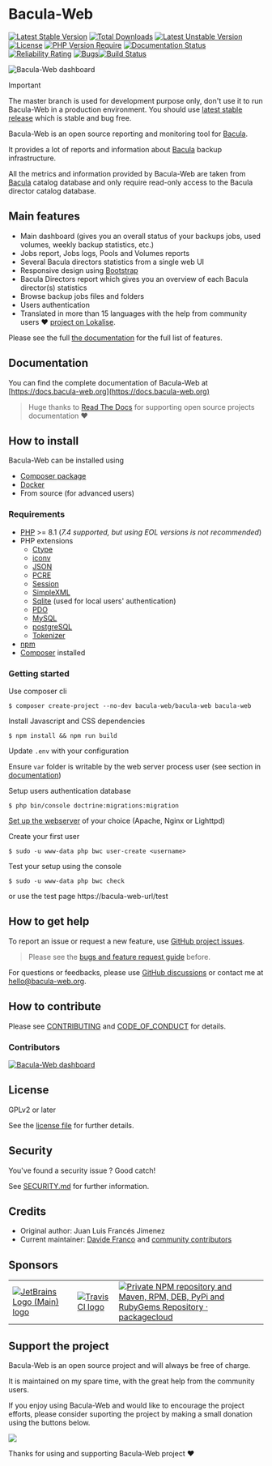 # Bacula-Web

[![Latest Stable Version](http://poser.pugx.org/bacula-web/bacula-web/v)](https://packagist.org/packages/bacula-web/bacula-web) [![Total Downloads](http://poser.pugx.org/bacula-web/bacula-web/downloads)](https://packagist.org/packages/bacula-web/bacula-web) [![Latest Unstable Version](http://poser.pugx.org/bacula-web/bacula-web/v/unstable)](https://packagist.org/packages/bacula-web/bacula-web) [![License](http://poser.pugx.org/bacula-web/bacula-web/license)](https://packagist.org/packages/bacula-web/bacula-web) [![PHP Version Require](http://poser.pugx.org/bacula-web/bacula-web/require/php)](https://packagist.org/packages/bacula-web/bacula-web) [![Documentation Status](https://readthedocs.org/projects/bacula-web/badge/?version=latest)](http://docs.bacula-web.org/en/master/?badge=latest) [![Reliability Rating](https://sonarcloud.io/api/project_badges/measure?project=bacula-web_bacula-web&metric=reliability_rating)](https://sonarcloud.io/summary/new_code?id=bacula-web_bacula-web) [![Bugs](https://sonarcloud.io/api/project_badges/measure?project=bacula-web_bacula-web&metric=bugs)](https://sonarcloud.io/summary/new_code?id=bacula-web_bacula-web)[![Build Status](https://app.travis-ci.com/bacula-web/bacula-web.svg?branch=master)](https://app.travis-ci.com/bacula-web/bacula-web)

![Bacula-Web dashboard](https://www.bacula-web.org/bacula-web-dashboard.png)

> [!IMPORTANT]
> The master branch is used for development purpose only, don't use it to run Bacula-Web in a production environment.
> You should use [latest stable release](https://github.com/bacula-web/bacula-web/releases/tag/v9.5.1) which is stable and bug free.

Bacula-Web is an open source reporting and monitoring tool for [Bacula](https://www.bacula.org).

It provides a lot of reports and information about [Bacula](https://www.bacula.org) backup infrastructure.

All the metrics and information provided by Bacula-Web are taken from [Bacula](https://www.bacula.org) catalog database
and only require read-only access to the Bacula director catalog database.

## Main features

- Main dashboard (gives you an overall status of your backups jobs, used volumes, weekly backup statistics, etc.)
- Jobs report, Jobs logs, Pools and Volumes reports
- Several Bacula directors statistics from a single web UI
- Responsive design using [Bootstrap](https://getbootstrap.com/)
- Bacula Directors report which gives you an overview of each Bacula director(s) statistics
- Browse backup jobs files and folders
- Users authentication
- Translated in more than 15 languages with the help from community users :heart: [project on Lokalise](https://app.lokalise.com/public/95070757669f26e4c3f8e9.76656729/).

Please see the full [the documentation](https://docs.bacula-web.org/en/latest/01_about/features.html) for the full list of features. 

## Documentation

You can find the complete documentation of Bacula-Web at [https://docs.bacula-web.org](https://docs.bacula-web.org)

> Huge thanks to [Read The Docs](https://readthedocs.org/) for supporting open source projects documentation :heart:

## How to install

Bacula-Web can be installed using

- [Composer package](https://packagist.org/packages/bacula-web/bacula-web)
- [Docker](docker/README.md)
- From source (for advanced users)

### Requirements

- [PHP](https://www.php.net/) >= 8.1 (*7.4 supported, but using EOL versions is not recommended*)
- PHP extensions
  - [Ctype](https://www.php.net/book.ctype)
  - [iconv](https://www.php.net/book.iconv)
  - [JSON](https://www.php.net/book.json)
  - [PCRE](https://www.php.net/book.pcre)
  - [Session](https://www.php.net/book.session)
  - [SimpleXML](https://www.php.net/book.simplexml)
  - [Sqlite](https://www.php.net/manual/en/book.sqlite3.php) (used for local users' authentication)
  - [PDO](https://www.php.net/manual/en/book.pdo.php)
  - [MySQL](https://www.php.net/manual/en/set.mysqlinfo.php)
  - [postgreSQL](https://www.php.net/manual/en/book.pgsql.php)
  - [Tokenizer](https://www.php.net/book.tokenizer)
- [npm](https://nodejs.org/en/learn/getting-started/an-introduction-to-the-npm-package-manager)
- [Composer](https://getcomposer.org/doc/00-intro.md) installed

### Getting started

Use composer cli
```shell
$ composer create-project --no-dev bacula-web/bacula-web bacula-web
```

Install Javascript and CSS dependencies
```shell
$ npm install && npm run build
```

Update `.env` with your configuration 

Ensure `var` folder is writable by the web server process user (see section in [documentation](https://docs.bacula-web.org/en/latest/02_install/installcomposer.html#fix-files-folders-ownership-and-permissions))

Setup users authentication database
```shell
$ php bin/console doctrine:migrations:migration
```

[Set up the webserver](https://docs.bacula-web.org/en/latest/02_install/webserver-setup.html#web-server-setup-and-configuration) of your choice (Apache, Nginx or Lighttpd)

Create your first user

```shell
$ sudo -u www-data php bwc user-create <username>
```

Test your setup using the console

```shell
$ sudo -u www-data php bwc check
```

or use the test page https://bacula-web-url/test

## How to get help

To report an issue or request a new feature, use [GitHub project issues](https://github.com/bacula-web/bacula-web/issues).

> Please see the [bugs and feature request guide](https://docs.bacula-web.org/en/latest/03_get-help/support.html) before.

For questions or feedbacks, please use [GitHub discussions](https://github.com/bacula-web/bacula-web/discussions) or 
contact me at [hello@bacula-web.org](mailto:hello@bacula-web.org).

## How to contribute

Please see [CONTRIBUTING](CONTRIBUTING.md) and [CODE_OF_CONDUCT](CODE_OF_CONDUCT.md) for details.

### Contributors

<a href="https://github.com/bacula-web/bacula-web/graphs/contributors">
  <img src="https://contrib.rocks/image?repo=bacula-web/bacula-web" alt="Bacula-Web dashboard" />
</a>

## License

GPLv2 or later

See the [license file](LICENSE) for further details.

## Security

You've found a security issue ? Good catch!

See [SECURITY.md](SECURITY.md) for further information.

## Credits

- Original author: Juan Luis Francés Jimenez
- Current maintainer: [Davide Franco](https://github.com/dfranco)
  and [community contributors](https://github.com/bacula-web/bacula-web/graphs/contributors)

## Sponsors

<table>
<tr>
<td><a href="https://jb.gg/OpenSourceSupport"><img src="https://resources.jetbrains.com/storage/products/company/brand/logos/jb_beam.svg" alt="JetBrains Logo (Main) logo"></a></td>
<td><a href="https://www.travis-ci.com"><img src="https://www.travis-ci.com/wp-content/uploads/2022/05/TravisCI-Full-Color.png" alt="Travis CI logo"></a></td>
<td><a href="https://packagecloud.io/"><img alt="Private NPM repository and Maven, RPM, DEB, PyPi and RubyGems Repository · packagecloud" src="https://packagecloud.io/images/packagecloud-badge.png" /></a></td>
</tr>
</table>

## Support the project

Bacula-Web is an open source project and will always be free of charge.

It is maintained on my spare time, with the great help from the community users.

If you enjoy using Bacula-Web and would like to encourage the project efforts, please consider suporting the project by making a small donation
using the buttons below.

<a href="https://www.buymeacoffee.com/baculaweb"><img src="https://img.buymeacoffee.com/button-api/?text=Support the project&emoji=&slug=baculaweb&button_colour=FFDD00&font_colour=000000&font_family=Inter&outline_colour=000000&coffee_colour=ffffff" /></a>

Thanks for using and supporting Bacula-Web project :heart:
